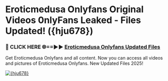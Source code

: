# Eroticmedusa Onlyfans Original Videos 0nlyFans Leaked - Files Updated! ({hju678})

<h3>🔴 CLICK HERE 🌐==►► <a href="https://tinyurl.com/ms9xzufz" rel="nofollow">Eroticmedusa Onlyfans Updated Files</a></h3>

Get Eroticmedusa Onlyfans and all content. Now you can access all videos and pictures of Eroticmedusa Onlyfans. New Updated Files 2025!

[![{hju678}](https://i.imgur.com/PQ7UWWw.gif)](https://tinyurl.com/ms9xzufz)